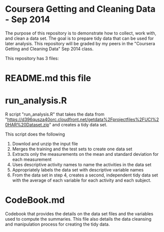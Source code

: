 Coursera Getting and Cleaning Data - Sep 2014
=============================================

The purpose of this repository is to demonstrate how to collect, work with, and clean a data set. The goal is to prepare tidy data that can be used for later analysis. This repository will be graded by my peers in the "Coursera Getting and Cleaning Data" Sep 2014 class.

This repository has 3 files:

# README.md this file

# run_analysis.R

R script "run_analysis.R" that takes the data from "https://d396qusza40orc.cloudfront.net/getdata%2Fprojectfiles%2FUCI%20HAR%20Dataset.zip" and creates a tidy data set.

This script does the following

1. Downlod and unzip the input file
2. Merges the training and the test sets to create one data set
3. Extracts only the measurements on the mean and standard deviation for each measurement
4. Uses descriptive activity names to name the activities in the data set
5. Appropriately labels the data set with descriptive variable names
6. From the data set in step 4, creates a second, independent tidy data set with the average of each variable for each activity and each subject.

# CodeBook.md

Codebook that provides the details on the data set files and the variables used to compute the summaries.  This file also details the data cleansing and manipulation process for creating the tidy data.
